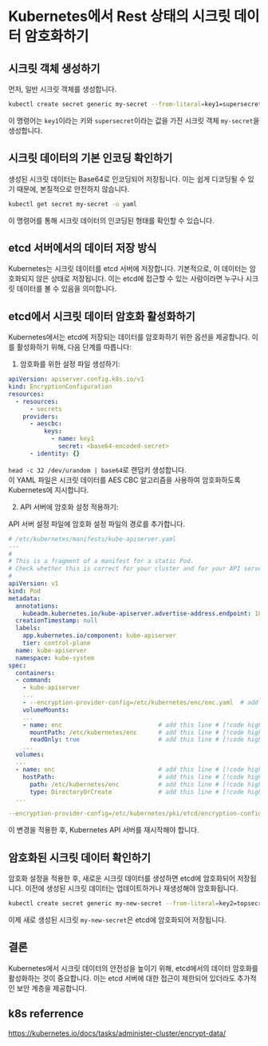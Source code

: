 # Kubernetes에서 Rest 상태의 시크릿 데이터 암호화하기

## 시크릿 객체 생성하기

먼저, 일반 시크릿 객체를 생성합니다.

```sh
kubectl create secret generic my-secret --from-literal=key1=supersecret
```

이 명령어는 `key1`이라는 키와 `supersecret`이라는 값을 가진 시크릿 객체 `my-secret`을 생성합니다.

## 시크릿 데이터의 기본 인코딩 확인하기

생성된 시크릿 데이터는 Base64로 인코딩되어 저장됩니다. 이는 쉽게 디코딩될 수 있기 때문에, 본질적으로 안전하지 않습니다.

```sh
kubectl get secret my-secret -o yaml
```

이 명령어를 통해 시크릿 데이터의 인코딩된 형태를 확인할 수 있습니다.

## etcd 서버에서의 데이터 저장 방식

Kubernetes는 시크릿 데이터를 etcd 서버에 저장합니다. 기본적으로, 이 데이터는 암호화되지 않은 상태로 저장됩니다. 이는 etcd에 접근할 수 있는 사람이라면 누구나 시크릿 데이터를 볼 수 있음을 의미합니다.

## etcd에서 시크릿 데이터 암호화 활성화하기

Kubernetes에서는 etcd에 저장되는 데이터를 암호화하기 위한 옵션을 제공합니다. 이를 활성화하기 위해, 다음 단계를 따릅니다:

1. 암호화를 위한 설정 파일 생성하기:

```yaml
apiVersion: apiserver.config.k8s.io/v1
kind: EncryptionConfiguration
resources:
  - resources:
      - secrets
    providers:
      - aescbc:
          keys:
            - name: key1
              secret: <base64-encoded-secret>
      - identity: {}
```

`head -c 32 /dev/urandom | base64`로 랜덤키 생성합니다.  
이 YAML 파일은 시크릿 데이터를 AES CBC 알고리즘을 사용하여 암호화하도록 Kubernetes에 지시합니다.

2. API 서버에 암호화 설정 적용하기:

API 서버 설정 파일에 암호화 설정 파일의 경로를 추가합니다.

```yaml
# /etc/kubernetes/manifests/kube-apiserver.yaml
---
#
# This is a fragment of a manifest for a static Pod.
# Check whether this is correct for your cluster and for your API server.
#
apiVersion: v1
kind: Pod
metadata:
  annotations:
    kubeadm.kubernetes.io/kube-apiserver.advertise-address.endpoint: 10.20.30.40:443
  creationTimestamp: null
  labels:
    app.kubernetes.io/component: kube-apiserver
    tier: control-plane
  name: kube-apiserver
  namespace: kube-system
spec:
  containers:
  - command:
    - kube-apiserver
    ...
    - --encryption-provider-config=/etc/kubernetes/enc/enc.yaml  # add this line # [!code highlight]
    volumeMounts:
    ...
    - name: enc                           # add this line # [!code highlight]
      mountPath: /etc/kubernetes/enc      # add this line # [!code highlight]
      readOnly: true                      # add this line # [!code highlight]
    ...
  volumes:
  ...
  - name: enc                             # add this line # [!code highlight]
    hostPath:                             # add this line # [!code highlight]
      path: /etc/kubernetes/enc           # add this line # [!code highlight]
      type: DirectoryOrCreate             # add this line # [!code highlight]
  ...

--encryption-provider-config=/etc/kubernetes/pki/etcd/encryption-config.yaml
```

이 변경을 적용한 후, Kubernetes API 서버를 재시작해야 합니다.

## 암호화된 시크릿 데이터 확인하기

암호화 설정을 적용한 후, 새로운 시크릿 데이터를 생성하면 etcd에 암호화되어 저장됩니다. 이전에 생성된 시크릿 데이터는 업데이트하거나 재생성해야 암호화됩니다.

```sh
kubectl create secret generic my-new-secret --from-literal=key2=topsecret
```

이제 새로 생성된 시크릿 `my-new-secret`은 etcd에 암호화되어 저장됩니다.

## 결론

Kubernetes에서 시크릿 데이터의 안전성을 높이기 위해, etcd에서의 데이터 암호화를 활성화하는 것이 중요합니다. 이는 etcd 서버에 대한 접근이 제한되어 있더라도 추가적인 보안 계층을 제공합니다.

## k8s referrence

https://kubernetes.io/docs/tasks/administer-cluster/encrypt-data/
